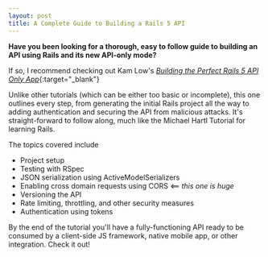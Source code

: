 ```yaml
---
layout: post
title: A Complete Guide to Building a Rails 5 API
---
```


**Have you been looking for a thorough, easy to follow guide to building
an API using Rails and its new API-only mode?**

If so, I recommend checking out Kam Low's [_Building the Perfect Rails 5 API Only
App_](http://sourcey.com/building-the-prefect-rails-5-api-only-app/){:target="_blank"}

Unlike other tutorials (which can be either too basic or incomplete), this one outlines every step, from generating
the initial Rails project all the way to adding authentication and
securing the API from malicious attacks. It's straight-forward to follow
along, much like the Michael Hartl Tutorial for learning Rails.

The topics covered include

* Project setup
* Testing with RSpec
* JSON serialization using ActiveModelSerializers
* Enabling cross domain requests using CORS <== _this one is huge_
* Versioning the API
* Rate limiting, throttling, and other security measures
* Authentication using tokens

By the end of the tutorial you'll have a fully-functioning API ready to
be consumed by a client-side JS framework, native mobile app, or
other integration. Check it out!

